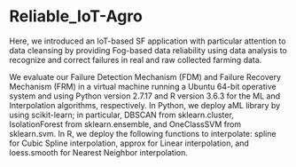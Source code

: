 # Reliable_IoT-Agro
Here, we introduced an IoT-based SF application with particular attention to data cleansing 
by providing Fog-based data reliability using data analysis to recognize and correct failures 
in real and raw collected farming data. 

We evaluate our Failure Detection Mechanism (FDM) and Failure Recovery Mechanism (FRM) in a virtual machine running 
a Ubuntu 64-bit operative system and using Python version 2.7.17 and R version 3.6.3 for the ML and Interpolation algorithms, respectively.
In Python, we deploy aML library by using scikit-learn; in particular, DBSCAN from sklearn.cluster, IsolationForest from sklearn.ensemble, 
and OneClassSVM from sklearn.svm. In R, we deploy the following functions to interpolate: spline for Cubic Spline interpolation, 
approx for Linear interpolation, and loess.smooth for Nearest Neighbor interpolation.
